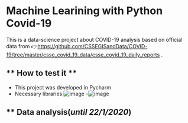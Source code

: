 # Machine Learining with Python Covid-19

This is a data-science project about COVID-19 analysis based on official data from 👉https://github.com/CSSEGISandData/COVID-19/tree/master/csse_covid_19_data/csse_covid_19_daily_reports . 

## ** How to test it ** 
- This project was developed in Pycharm
- Necessary libraries ![image](https://user-images.githubusercontent.com/68953073/143774641-1389e743-4dbf-4cca-bd88-7cb258e0b2a9.png)
-![image](https://user-images.githubusercontent.com/68953073/143774492-022f04e3-e1bf-47d1-983e-624880de6115.png)

## ** Data analysis(*until 22/1/2020*)


